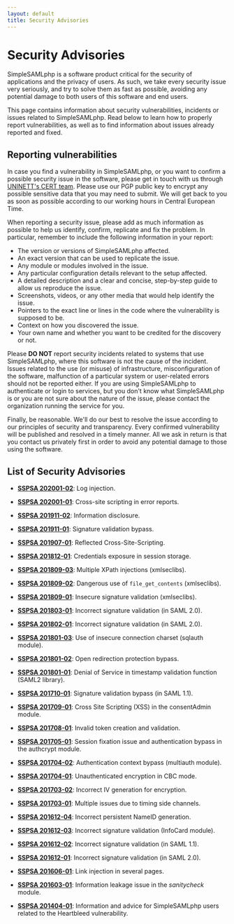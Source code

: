 ```yaml
---
layout: default
title: Security Advisories
---
```

# Security Advisories

SimpleSAMLphp is a software product critical for the security of applications and the privacy of users. As such, we take
every security issue very seriously, and try to solve them as fast as possible, avoiding any potential damage to both
users of this software and end users.

This page contains information about security vulnerabilities, incidents or issues related to SimpleSAMLphp. Read below
to learn how to properly report vulnerabilities, as well as to find information about issues already reported and fixed.

## Reporting vulnerabilities

In case you find a vulnerability in SimpleSAMLphp, or you want to confirm a possible security issue in the software,
please get in touch with us through [UNINETT's CERT team](https://www.uninett.no/cert). Please use our PGP public key
to encrypt any possible sensitive data that you may need to submit. We will get back to you as soon as possible
according to our working hours in Central European Time.

When reporting a security issue, please add as much information as possible to help us identify, confirm, replicate and
fix the problem. In particular, remember to include the following information in your report:

* The version or versions of SimpleSAMLphp affected.
* An exact version that can be used to replicate the issue.
* Any module or modules involved in the issue.
* Any particular configuration details relevant to the setup affected.
* A detailed description and a clear and concise, step-by-step guide to allow us reproduce the issue.
* Screenshots, videos, or any other media that would help identify the issue.
* Pointers to the exact line or lines in the code where the vulnerability is supposed to be.
* Context on how you discovered the issue.
* Your own name and whether you want to be credited for the discovery or not.

Please **DO NOT** report security incidents related to systems that use SimpleSAMLphp, where this software is not the
cause of the incident. Issues related to the use (or misuse) of infrastructure, misconfiguration of the software,
malfunction of a particular system or user-related errors should not be reported either. If you are using SimpleSAMLphp
to authenticate or login to services, but you don't know what SimpleSAMLphp is or you are not sure about the nature of
the issue, please contact the organization running the service for you.

Finally, be reasonable. We'll do our best to resolve the issue according to our principles of security and transparency.
Every confirmed vulnerability will be published and resolved in a timely manner. All we ask in return is that you
contact us privately first in order to avoid any potential damage to those using the software.

## List of Security Advisories

* [**SSPSA 202001-02**](/security/202001-02): Log injection.

* [**SSPSA 202001-01**](/security/202001-01): Cross-site scripting in error reports.

* [**SSPSA 201911-02**](/security/201911-02): Information disclosure.

* [**SSPSA 201911-01**](/security/201911-01): Signature validation bypass.

* [**SSPSA 201907-01**](/security/201907-01): Reflected Cross-Site-Scripting.

* [**SSPSA 201812-01**](/security/201812-01): Credentials exposure in session storage.

* [**SSPSA 201809-03**](/security/201809-03): Multiple XPath injections (xmlseclibs).

* [**SSPSA 201809-02**](/security/201809-02): Dangerous use of `file_get_contents` (xmlseclibs).

* [**SSPSA 201809-01**](/security/201809-01): Insecure signature validation (xmlseclibs).

* [**SSPSA 201803-01**](/security/201803-01): Incorrect signature validation (in SAML 2.0).

* [**SSPSA 201802-01**](/security/201802-01): Incorrect signature validation (in SAML 2.0).

* [**SSPSA 201801-03**](/security/201801-03): Use of insecure connection charset (sqlauth module).

* [**SSPSA 201801-02**](/security/201801-02): Open redirection protection bypass.

* [**SSPSA 201801-01**](/security/201801-01): Denial of Service in timestamp validation function (SAML2 library).

* [**SSPSA 201710-01**](/security/201710-01): Signature validation bypass (in SAML 1.1).

* [**SSPSA 201709-01**](/security/201709-01): Cross Site Scripting (XSS) in the consentAdmin module.

* [**SSPSA 201708-01**](/security/201708-01): Invalid token creation and validation.

* [**SSPSA 201705-01**](/security/201705-01): Session fixation issue and authentication bypass in the authcrypt module.

* [**SSPSA 201704-02**](/security/201704-02): Authentication context bypass (multiauth module).

* [**SSPSA 201704-01**](/security/201704-01): Unauthenticated encryption in CBC mode.

* [**SSPSA 201703-02**](/security/201703-02): Incorrect IV generation for encryption.

* [**SSPSA 201703-01**](/security/201703-01): Multiple issues due to timing side channels.

* [**SSPSA 201612-04**](/security/201612-04): Incorrect persistent NameID generation.

* [**SSPSA 201612-03**](/security/201612-03): Incorrect signature validation (InfoCard module).

* [**SSPSA 201612-02**](/security/201612-02): Incorrect signature validation (in SAML 1.1).

* [**SSPSA 201612-01**](/security/201612-01): Incorrect signature validation (in SAML 2.0).

* [**SSPSA 201606-01**](/security/201606-01): Link injection in several pages.

* [**SSPSA 201603-01**](/security/201603-01): Information leakage issue in the *sanitycheck*
module.

* [**SSPSA 201404-01**](/security/201404-01): Information and advice for SimpleSAMLphp users related
to the Heartbleed vulnerability.